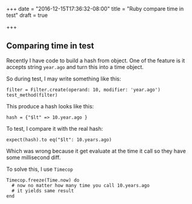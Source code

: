 +++
date = "2016-12-15T17:36:32-08:00"
title = "Ruby compare time in test"
draft = true

+++

## Comparing time in test

Recently I have code to build a hash from object. One of the feature is
it accepts string `year.ago` and turn this into a time object.

So during test, I may write something like this:

```
filter = Filter.create(operand: 10, modifier: 'year.ago')
test_method(filter)
```

This produce a hash looks like this:

```
hash = {"$lt" => 10.year.ago }
```

To test, I compare it with the real hash:

```
expect(hash).to eq("$lt": 10.years.ago)
```

Which was wrong because it get evaluate at the time it call so they
have some millisecond diff.

To solve this, I use `Timecop`

```
Timecop.freeze(Time.now) do
  # now no matter how many time you call 10.years.ago
  # it yields same result
end
```
